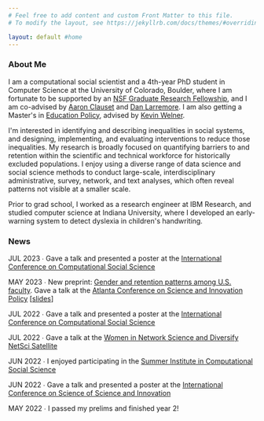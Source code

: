 ```yaml
---
# Feel free to add content and custom Front Matter to this file.
# To modify the layout, see https://jekyllrb.com/docs/themes/#overriding-theme-defaults

layout: default #home
---
```


### About Me
I am a computational social scientist and a 4th-year PhD student in Computer Science at the University of Colorado, Boulder, where I am fortunate to be supported by an <a href="https://nsfgrfp.org/">NSF Graduate Research Fellowship</a>, and I am co-advised by <a href="https://aaronclauset.github.io/">Aaron Clauset</a> and <a href="https://larremorelab.github.io/">Dan Larremore</a>. I am also getting a Master's in <a href="https://www.colorado.edu/education/academics/graduate-programs/educational-foundations-policy-practice/ma-educational-foundations">Education Policy</a>, advised by <a href="https://www.colorado.edu/education/kevin-welner">Kevin Welner</a>.

I'm interested in identifying and describing inequalities in social systems, and designing, implementing, and evaluating interventions to reduce those inequalities. My research is broadly focused on quantifying barriers to and retention within the scientific and technical workforce for historically excluded populations. I enjoy using a diverse range of data science and social science methods to conduct large-scale, interdisciplinary administrative, survey, network, and text analyses, which often reveal patterns not visible at a smaller scale. 

Prior to grad school, I worked as a research engineer at IBM Research, and studied computer science at Indiana University, where I developed an early-warning system to detect dyslexia in children's handwriting.

### News
JUL 2023 &#8729; Gave a talk and presented a poster at the <a href="https://www.ic2s2.org/">International Conference on Computational Social Science</a>

MAY 2023 &#8729; New preprint: <a href="https://osf.io/preprints/socarxiv/u26ze">Gender and retention patterns among U.S. faculty</a>. Gave a talk at the <a href="https://www.atlconf.org/">Atlanta Conference on Science and Innovation Policy</a> [<a href="https://katiespoon.github.io/ATLC23.pdf">slides</a>]

JUL 2022 &#8729; Gave a talk and presented a poster at the <a href="https://www.ic2s2.org/">International Conference on Computational Social Science</a>

JUL 2022 &#8729; Gave a talk at the <a href="https://sites.google.com/view/winsnetsci-diversify-netsci-20">Women in Network Science and Diversify NetSci Satellite</a>

JUN 2022 &#8729; I enjoyed participating in the <a href="https://sicss.io/">Summer Institute in Computational Social Science</a>

JUN 2022 &#8729; Gave a talk and presented a poster at the <a href="https://www.icssi.org/">International Conference on Science of Science and Innovation</a>

MAY 2022 &#8729; I passed my prelims and finished year 2!
